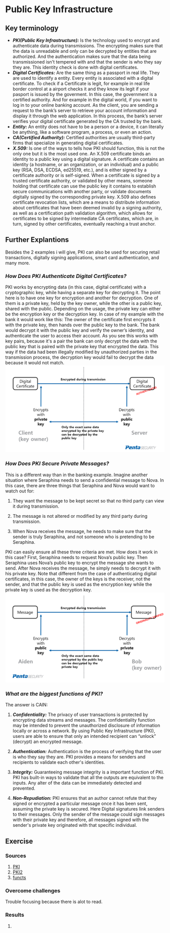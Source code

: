 # Public Key Infrastructure


## Key terminology
- ***PKI(Public Key Infrastructure):*** Is the technology used to encrypt and authenticate data during transmissions. The encrypting makes sure that the data is unreadable and only can be decrypted by entities that are authorized. And the authentication makes sure that the data being transmissioned isn't tempered with and that the sender is who they say they are. This identity check is done with digital certificates.
- ***Digital Certificates:*** Are the same thing as a passport in real life. They are used to identify a entity. Every entity is associated with a digital certificate. To check if a Certificate is legit, for example in real life border control at a airport checks it and they know its legit if your pasport is issued by the goverment. In this case, the government is a certified authority. And for example in the digital world, if you want to log in to your online banking account. As the client, you are sending a request to the bank’s server to retrieve your account information and display it through the web application. In this process, the bank’s server verifies your digital certificate generated by the CA trusted by the bank.
- ***Entity:***  An entity does not have to be a person or a device, it can literally be anything, like a software program, a process, or even an action.
- ***CA(Certified Authority):*** Certified authorities are usually third-party firms that specialize in generating digital certificates.
- ***X.509:*** Is one of the ways to tells how PKI should function, this is not the only one but it is the most used one.
An X.509 certificate binds an identity to a public key using a digital signature. A certificate contains an identity (a hostname, or an organization, or an individual) and a public key (RSA, DSA, ECDSA, ed25519, etc.), and is either signed by a certificate authority or is self-signed. When a certificate is signed by a trusted certificate authority, or validated by other means, someone holding that certificate can use the public key it contains to establish secure communications with another party, or validate documents digitally signed by the corresponding private key.
X.509 also defines certificate revocation lists, which are a means to distribute information about certificates that have been deemed invalid by a signing authority, as well as a certification path validation algorithm, which allows for certificates to be signed by intermediate CA certificates, which are, in turn, signed by other certificates, eventually reaching a trust anchor.


## Further Explantions
Besides the 2 examples i will give, PKI can also be used for securing retail transactions, digitally signing applications, smart card authentication, and many more. 

### ***How Does PKI Authenticate Digital Certificates?***
PKI works by encrypting data (in this case, digital certificate) with a cryptographic key, while having a separate key for decrypting it. The point here is to have one key for encryption and another for decryption. One of them is a private key, held by the key owner, while the other is a public key, shared with the public. Depending on the usage, the private key can either be the encryption key or the decryption key. In case of my example with the bank it would work like this: The owner of the certificate first encrypts it with the private key, then hands over the public key to the bank. The bank would decrypt it with the public key and verify the owner’s identity, and authenticate the user to access their account. As you see this works with key pairs, because it's a pair the bank can only decrypt the data with the public key that is paired with the private key that encrypted the data. This way if the data had been illegally modified by unauthorized parties in the transmission process, the decryption key would fail to decrypt the data because it would not match.
![PKI](../../00_includes/SEC-06/PKI-1.png)

### ***How Does PKI Secure Private Messages?***
This is a different way than in the banking example. 
Imagine another situation where Seraphina needs to send a confidential message to Nova. In this case, there are three things that Seraphina and Nova would want to watch out for:

1.  They want the message to be kept secret so that no third party can view it during transmission.

2. The message is not altered or modified by any third party during transmission.

3. When Nova receives the message, he needs to make sure that the sender is truly Seraphina, and not someone who is pretending to be Seraphina.

PKI can easily ensure all these three criteria are met. How does it work in this case? First, Seraphina needs to request Nova’s public key. Then Seraphina uses Nova’s public key to encrypt the message she wants to send. After Nova receives the message, he simply needs to decrypt it with his private key. Note that different from the case of authenticating digital certificates, in this case, the owner of the keys is the receiver, not the sender, and that the public key is used as the encryption key while the private key is used as the decryption key.
![PKI](../../00_includes/SEC-06/PKI-2.png)

### ***What are the biggest functions of PKI?***
The answer is CAIN:
 1. ***Confidentiality:*** The privacy of user transactions is protected by encrypting data streams and messages. The confidentiality function may be intended to prevent the unauthorized disclosure of information locally or across a network. By using Public Key Infrastructure (PKI), users are able to ensure that only an intended recipient can “unlock” (decrypt) an encrypted message. 

 2. ***Authentication:*** Authentication is the process of verifying that the user is who they say they are. PKI provides a means for senders and recipients to validate each other's identities.
 3. ***Integrity:*** Guaranteeing message integrity is a important function of PKI. PKI has built-in ways to validate that all the outputs are equivalent to the inputs. Any alter of the data can be immediately detected and prevented.
 4. ***Non-Repudiation:*** PKI ensures that an author cannot refute that they signed or encrypted a particular message once it has been sent, assuming the private key is secured. Here Digital signatures link senders to their messages. Only the sender of the message could sign messages with their private key and therefore, all messages signed with the sender's private key originated with that specific individual.




## Exercise
### Sources
1. [PKI](https://www.pentasecurity.com/blog/how-pki-work/)
2. [PKI2](https://www.keyfactor.com/resources/what-is-pki/#:~:text=Public%20key%20infrastructure%20(PKI)%20governs,end%2Dto%2Dend%20communications.)
3. [functs](https://www.omnisecu.com/security/public-key-infrastructure/what-is-public-key-infrastructure-pki.php)


### Overcome challenges
Trouble focusing because there is alot to read.

### Results
1. 
